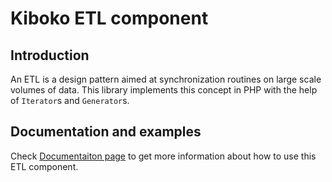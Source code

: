 Kiboko ETL component
====================

Introduction
------------

An ETL is a design pattern aimed at synchronization routines on large scale volumes of data.
This library implements this concept in PHP with the help of `Iterator`s and `Generator`s.

Documentation and examples
--------------------------

Check [Documentaiton page](docs/index.md) to get more information about how to use this ETL component.

